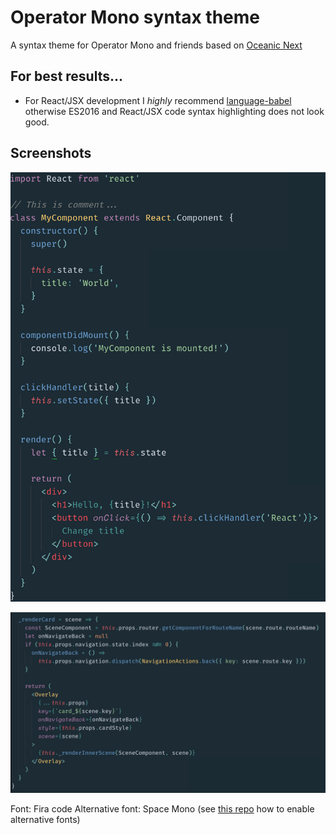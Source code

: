 # Operator Mono syntax theme

A syntax theme for Operator Mono and friends based on [Oceanic Next](http://labs.voronianski.com/oceanic-next-color-scheme/)

## For best results...

- For React/JSX development I *highly* recommend [language-babel](https://atom.io/packages/language-babel) otherwise ES2016 and React/JSX code syntax highlighting does not look good.

## Screenshots

![Screenshot](img/with_fira_code_and_space_mono.png)

![Screenshot](img/ligatures.png)

Font: Fira code
Alternative font: Space Mono (see [this repo](https://github.com/klippx/operator-mono-atom) how to enable alternative fonts)

